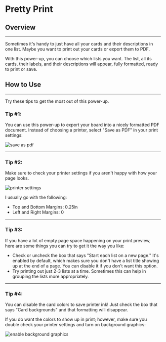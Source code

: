 # Pretty Print

## Overview
---

Sometimes it's handy to just have all your cards and their descriptions in one list. Maybe you want to print out your cards or export them to PDF.

With this power-up, you can choose which lists you want. The list, all its cards, their labels, and their descriptions will appear, fully formatted, ready to print or save.

## How to Use
---

Try these tips to get the most out of this power-up.

### Tip #1:

You can use this power-up to export your board into a nicely formatted PDF document. Instead of choosing a printer, select "Save as PDF" in your print settings:

![save as pdf](https://cdn.glitch.global/2a75c8f8-e3cd-4a74-9533-882132c11066/save-pdf.png?v=1657900169598)

---

### Tip #2: 

Make sure to check your printer settings if you aren't happy with how your page looks.

![printer settings](https://cdn.glitch.global/2a75c8f8-e3cd-4a74-9533-882132c11066/print-settings.png?v=1657899461068)

I usually go with the following:

- Top and Bottom Margins: 0.25in
- Left and Right Margins: 0

---

### Tip #3:

If you have a lot of empty page space happening on your print preview, here are some things you can try to get it the way you like:

- Check or uncheck the box that says "Start each list on a new page." It's enabled by default, which makes sure you don't have a list title showing up at the end of a page. You can disable it if you don't want this option.
- Try printing out just 2-3 lists at a time. Sometimes this can help in grouping the lists more appropriately.

---

### Tip #4:

You can disable the card colors to save printer ink! Just check the box that says "Card backgrounds" and that formatting will disappear.

If you do want the colors to show up in print; however, make sure you double check your printer settings and turn on background graphics:

![enable background graphics](https://cdn.glitch.global/2a75c8f8-e3cd-4a74-9533-882132c11066/background-graphics.png?v=1657900036578)
